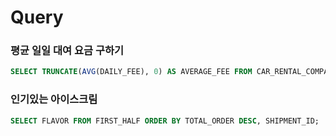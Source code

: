 # Query

### 평균 일일 대여 요금 구하기
```sql
SELECT TRUNCATE(AVG(DAILY_FEE), 0) AS AVERAGE_FEE FROM CAR_RENTAL_COMPANY_CAR WHERE CAR_TYPE = 'SUV' GROUP BY CAR_TYPE;

```

### 인기있는 아이스크림
```sql
SELECT FLAVOR FROM FIRST_HALF ORDER BY TOTAL_ORDER DESC, SHIPMENT_ID;
```
